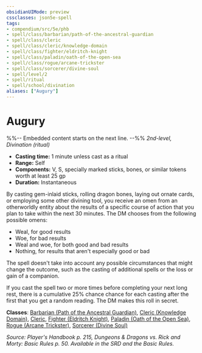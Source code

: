 ```yaml
---
obsidianUIMode: preview
cssclasses: json5e-spell
tags:
- compendium/src/5e/phb
- spell/class/barbarian/path-of-the-ancestral-guardian
- spell/class/cleric
- spell/class/cleric/knowledge-domain
- spell/class/fighter/eldritch-knight
- spell/class/paladin/oath-of-the-open-sea
- spell/class/rogue/arcane-trickster
- spell/class/sorcerer/divine-soul
- spell/level/2
- spell/ritual
- spell/school/divination
aliases: ["Augury"]
---
```

# Augury
%%-- Embedded content starts on the next line. --%%
*2nd-level, Divination (ritual)*  

- **Casting time:** 1 minute unless cast as a ritual
- **Range:** Self
- **Components:** V, S, specially marked sticks, bones, or similar tokens worth at least 25 gp
- **Duration:** Instantaneous

By casting gem-inlaid sticks, rolling dragon bones, laying out ornate cards, or employing some other divining tool, you receive an omen from an otherworldly entity about the results of a specific course of action that you plan to take within the next 30 minutes. The DM chooses from the following possible omens:

- Weal, for good results  
- Woe, for bad results  
- Weal and woe, for both good and bad results  
- Nothing, for results that aren't especially good or bad  

The spell doesn't take into account any possible circumstances that might change the outcome, such as the casting of additional spells or the loss or gain of a companion.

If you cast the spell two or more times before completing your next long rest, there is a cumulative 25% chance chance for each casting after the first that you get a random reading. The DM makes this roll in secret.

**Classes**: [Barbarian (Path of the Ancestral Guardian)](/Systems/5e/classes/barbarian-path-of-the-ancestral-guardian-xge.md), [Cleric (Knowledge Domain)](/Systems/5e/classes/cleric-knowledge-domain.md), [Cleric](/Systems/5e/classes/cleric.md), [Fighter (Eldritch Knight)](/Systems/5e/classes/fighter-eldritch-knight.md), [Paladin (Oath of the Open Sea)](/Systems/5e/classes/paladin-oath-of-the-open-sea-tdcsr.md), [Rogue (Arcane Trickster)](/Systems/5e/classes/rogue-arcane-trickster.md), [Sorcerer (Divine Soul)](/Systems/5e/classes/sorcerer-divine-soul-xge.md)

*Source: Player's Handbook p. 215, Dungeons & Dragons vs. Rick and Morty: Basic Rules p. 50. Available in the SRD and the Basic Rules.*